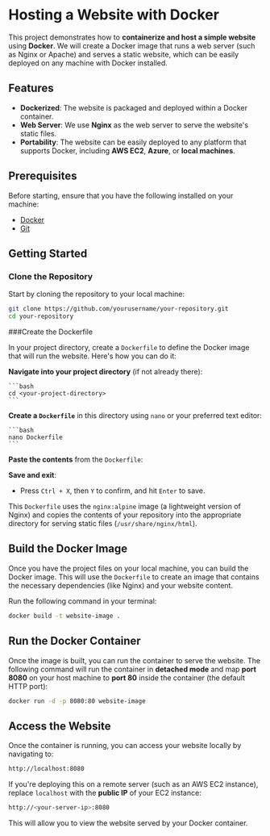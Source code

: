 # Hosting a Website with Docker

This project demonstrates how to **containerize and host a simple website** using **Docker**. We will create a Docker image that runs a web server (such as Nginx or Apache) and serves a static website, which can be easily deployed on any machine with Docker installed.

## Features
- **Dockerized**: The website is packaged and deployed within a Docker container.
- **Web Server**: We use **Nginx** as the web server to serve the website's static files.
- **Portability**: The website can be easily deployed to any platform that supports Docker, including **AWS EC2**, **Azure**, or **local machines**.

## Prerequisites

Before starting, ensure that you have the following installed on your machine:
- [Docker](https://www.docker.com/get-started)
- [Git](https://git-scm.com/)

## Getting Started

### Clone the Repository

Start by cloning the repository to your local machine:

```bash
git clone https://github.com/yourusername/your-repository.git
cd your-repository
```
###Create the Dockerfile

In your project directory, create a `Dockerfile` to define the Docker image that will run the website. Here's how you can do it:

**Navigate into your project directory** (if not already there):

    ```bash
    cd <your-project-directory>
    ```

**Create a `Dockerfile`** in this directory using `nano` or your preferred text editor:

    ```bash
    nano Dockerfile
    ```

 **Paste the contents** from the `Dockerfile`:


**Save and exit**:
   - Press `Ctrl + X`, then `Y` to confirm, and hit `Enter` to save.

This `Dockerfile` uses the `nginx:alpine` image (a lightweight version of Nginx) and copies the contents of your repository into the appropriate directory for serving static files (`/usr/share/nginx/html`).

## Build the Docker Image

Once you have the project files on your local machine, you can build the Docker image. This will use the `Dockerfile` to create an image that contains the necessary dependencies (like Nginx) and your website content.

Run the following command in your terminal:

```bash
docker build -t website-image .
```
## Run the Docker Container

Once the image is built, you can run the container to serve the website. The following command will run the container in **detached mode** and map **port 8080** on your host machine to **port 80** inside the container (the default HTTP port):

```bash
docker run -d -p 8080:80 website-image
```
## Access the Website

Once the container is running, you can access your website locally by navigating to:

```bash
http://localhost:8080
```

If you're deploying this on a remote server (such as an AWS EC2 instance), replace `localhost` with the **public IP** of your EC2 instance:

```bash
http://<your-server-ip>:8080
```

This will allow you to view the website served by your Docker container.

